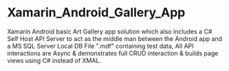 # Xamarin_Android_Gallery_App
Xamarin Android basic Art Gallery app solution which also includes a C# Self Host API Server to act as the middle man between the Android app and a MS SQL Server Local DB File ".mdf" containing test data, All API interactions are Async &amp; demonstrates full CRUD interaction &amp; builds page views using C# instead of XMAL.

